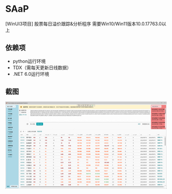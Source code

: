 # SAaP

[WinUI3项目]
股票每日溢价跟踪&分析程序
需要Win10/Win11版本10.0.17763.0以上

## 依赖项

- python运行环境
- TDX（需每天更新日线数据）
- .NET 6.0运行环境

## 截图

![屏幕截图](/Assets/overview.png)
